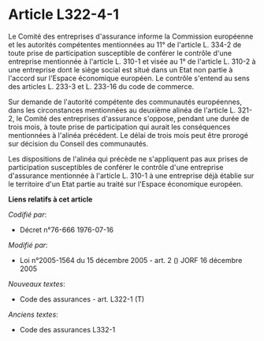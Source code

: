 # Article L322-4-1

Le Comité des entreprises d'assurance informe la Commission européenne et les autorités compétentes mentionnées au 11° de
l'article L. 334-2 de toute prise de participation susceptible de conférer le contrôle d'une entreprise mentionnée à
l'article L. 310-1 et visée au 1° de l'article L. 310-2 à une entreprise dont le siège social est situé dans un Etat non
partie à l'accord sur l'Espace économique européen. Le contrôle s'entend au sens des articles L. 233-3 et L. 233-16 du code
de commerce.

Sur demande de l'autorité compétente des communautés européennes, dans les circonstances mentionnées au deuxième alinéa de
l'article L. 321-2, le Comité des entreprises d'assurance s'oppose, pendant une durée de trois mois, à toute prise de
participation qui aurait les conséquences mentionnées à l'alinéa précédent. Le délai de trois mois peut être prorogé sur
décision du Conseil des communautés.

Les dispositions de l'alinéa qui précède ne s'appliquent pas aux prises de participation susceptibles de conférer le contrôle
d'une entreprise d'assurance mentionnée à l'article L. 310-1 à une entreprise déjà établie sur le territoire d'un Etat partie
au traité sur l'Espace économique européen.

**Liens relatifs à cet article**

_Codifié par_:

  - Décret n°76-666 1976-07-16

_Modifié par_:

  - Loi n°2005-1564 du 15 décembre 2005 - art. 2 () JORF 16 décembre 2005

_Nouveaux textes_:

  - Code des assurances - art. L322-1 (T)

_Anciens textes_:

  - Code des assurances L332-1
